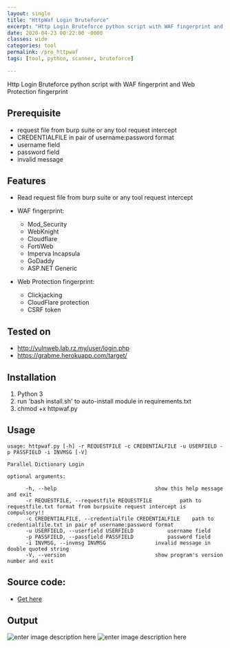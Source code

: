 ```yaml
---
layout: single
title: "HttpWaf Login Bruteforce"
excerpt: "Http Login Bruteforce python script with WAF fingerprint and Web Protection fingerprint"
date: 2020-04-23 00:22:00 -0000
classes: wide
categories: tool
permalink: /pro_httpwaf
tags: [tool, python, scanner, bruteforce]

---
```


Http Login Bruteforce python script with WAF fingerprint and Web Protection fingerprint

## Prerequisite

- request file from burp suite or any tool request intercept
- CREDENTIALFILE in pair of username:password format
- username field
- password field
- invalid message

## Features

 - Read request file from burp suite or any tool request intercept
 - WAF fingerprint:
	 - Mod_Security
	 - WebKnight
	 - Cloudflare
	 - FortiWeb
	 - Imperva Incapsula
	 - GoDaddy
	 - ASP.NET Generic
	  
 - Web Protection fingerprint:
	 - Clickjacking
	 - CloudFlare protection
	 - CSRF token


## Tested on 

 - http://vulnweb.lab.rz.my/user/login.php
 - https://grabme.herokuapp.com/target/


## Installation
 1. Python 3 
 1. run 'bash install.sh' to auto-install module in requirements.txt
 2. chmod +x httpwaf.py

## Usage

    usage: httpwaf.py [-h] -r REQUESTFILE -c CREDENTIALFILE -u USERFIELD -p PASSFIELD -i INVMSG [-V]
    
    Parallel Dictionary Login
    
    optional arguments:
    
          -h, --help            					show this help message and exit
          -r REQUESTFILE, --requestfile REQUESTFILE  		path to requestfile.txt format from burpsuite request intercept is compulsory!!
          -c CREDENTIALFILE, --credentialfile CREDENTIALFILE  	path to credentialfile.txt in pair of username:password format
          -u USERFIELD, --userfield USERFIELD  			username field
          -p PASSFIELD, --passfield PASSFIELD  			password field
          -i INVMSG, --invmsg INVMSG  				invalid message in double quoted string
          -V, --version         					show program's version number and exit

## Source code:
- [Get here](https://github.com/faisalfs10x/HttpWaf-Login-Bruteforce)

## Output

![enter image description here](https://raw.githubusercontent.com/faisalfs10x/HTTPwaf-Login-Bruteforce/master/intro.png)
![enter image description here](https://raw.githubusercontent.com/faisalfs10x/HTTPwaf-Login-Bruteforce/master/bruteforce.png)
